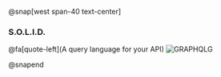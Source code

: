 
@snap[west span-40 text-center]

### S.O.L.I.D.
@fa[quote-left](A query language for your API)
![GRAPHQL](image/1236992_0e20-5.jpg)G

@snapend